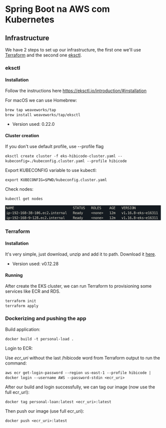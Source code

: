 # Spring Boot na AWS com Kubernetes

## Infrastructure

We have 2 steps to set up our infrastructure, the first one we'll use [Terraform](https://www.terraform.io/) and 
the second one [eksctl](https://eksctl.io/).

### eksctl

#### Installation

Follow the instructions here https://eksctl.io/introduction/#installation

For macOS we can use Homebrew:

````
brew tap weaveworks/tap
brew install weaveworks/tap/eksctl
````

- Version used: 0.22.0

#### Cluster creation

If you don't use default profile, use --profile flag

````
eksctl create cluster -f eks-hibicode-cluster.yaml --kubeconfig=./kubeconfig.cluster.yaml --profile hibicode
````

Export KUBECONFIG variable to use kubectl:

````
export KUBECONFIG=$PWD/kubeconfig.cluster.yaml
````

Check nodes:

````
kubectl get nodes
````

![kubectl get nodes](./media/get-nodes.png)

### Terraform

#### Installation

It's very simple, just download, unzip and add it to path. Download it [here](https://www.terraform.io/downloads.html).

- Version used: v0.12.28

#### Running

After create the EKS cluster, we can run Terraform to provisioning some services like ECR and RDS.

````
terraform init
terraform apply
````

### Dockerizing and pushing the app

Build application:

````
docker build -t personal-load .
````

Login to ECR:

Use _ecr_uri_ without the last /hibicode word from Terraform output to run the command:

````
aws ecr get-login-password --region us-east-1 --profile hibicode | docker login --username AWS --password-stdin <ecr_uri>
````

After our build and login successfully, we can tag our image (now use the full ecr_url):

````
docker tag personal-loan:latest <ecr_uri>:latest
````

Then push our image (use full ecr_uri):

````
docker push <ecr_uri>:latest
````
